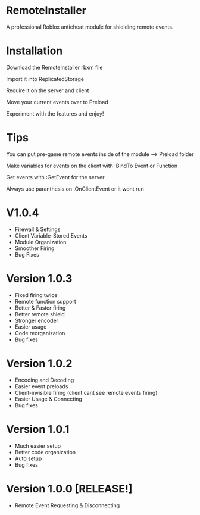 # RemoteInstaller
A professional Roblox anticheat module for shielding remote events.

# Installation

Download the RemoteInstaller rbxm file

Import it into ReplicatedStorage

Require it on the server and client

Move your current events over to Preload

Experiment with the features and enjoy!

# Tips

You can put pre-game remote events inside of the module --> Preload folder

Make variables for events on the client with :BindTo Event or Function

Get events with :GetEvent for the server

Always use paranthesis on .OnClientEvent or it wont run

# V1.0.4
* Firewall & Settings
* Client Variable-Stored Events
* Module Organization
* Smoother Firing
* Bug Fixes

# Version 1.0.3
* Fixed firing twice
* Remote function support
* Better & Faster firing
* Better remote shield
* Stronger encoder
* Easier usage
* Code reorganization
* Bug fixes

# Version 1.0.2
* Encoding and Decoding
* Easier event preloads
* Client-invisible firing (client cant see remote events firing)
* Easier Usage & Connecting
* Bug fixes

# Version 1.0.1
* Much easier setup
* Better code organization
* Auto setup
* Bug fixes

# Version 1.0.0 [RELEASE!]
* Remote Event Requesting & Disconnecting
